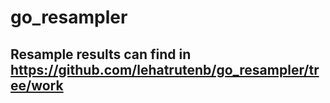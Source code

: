 # go_resampler

## Resample results can find in https://github.com/lehatrutenb/go_resampler/tree/work